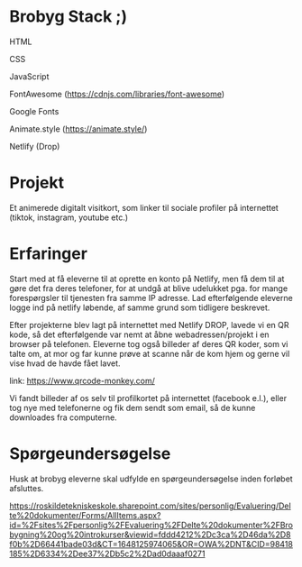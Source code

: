 # Brobyg Stack ;)

HTML

CSS

JavaScript 

FontAwesome (https://cdnjs.com/libraries/font-awesome)

Google Fonts

Animate.style (https://animate.style/)

Netlify (Drop) 

# Projekt
Et animerede digitalt visitkort, som linker til sociale profiler på internettet (tiktok, instagram, youtube etc.)

# Erfaringer
Start med at få eleverne til at oprette en konto på Netlify, men få dem til at gøre det fra deres telefoner, for at undgå at blive udelukket pga. for mange forespørgsler til tjenesten fra samme IP adresse. Lad efterfølgende eleverne logge ind på netlify løbende, af samme grund som tidligere beskrevet.

Efter projekterne blev lagt på internettet med Netlify DROP, lavede vi en QR kode, så det efterfølgende var nemt at åbne webadressen/projekt i en browser på telefonen. Eleverne tog også billeder af deres QR koder, som vi talte om, at mor og far kunne prøve at scanne når de kom hjem og gerne vil vise hvad de havde fået lavet.

link: https://www.qrcode-monkey.com/

Vi fandt billeder af os selv til profilkortet på internettet (facebook e.l.), eller tog nye med telefonerne og fik dem sendt som email, så de kunne downloades fra computerne.

# Spørgeundersøgelse
Husk at brobyg eleverne skal udfylde en spørgeundersøgelse inden forløbet afsluttes.

https://roskildetekniskeskole.sharepoint.com/sites/personlig/Evaluering/Delte%20dokumenter/Forms/AllItems.aspx?id=%2Fsites%2Fpersonlig%2FEvaluering%2FDelte%20dokumenter%2FBrobygning%20og%20introkurser&viewid=fddd4212%2Dc3ca%2D46da%2D8f0b%2D66441bade03d&CT=1648125974065&OR=OWA%2DNT&CID=98418185%2D6334%2Dee37%2Db5c2%2Dad0daaaf0271


